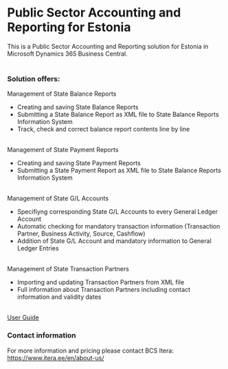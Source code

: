 # Public Sector Accounting and Reporting for Estonia
This is a Public Sector Accounting and Reporting solution for Estonia in Microsoft Dynamics 365 Business Central.
<br><br>

### Solution offers:
Management of State Balance Reports
- Creating and saving State Balance Reports
- Submitting a State Balance Report as XML file to State Balance Reports Information System
- Track, check and correct balance report contents line by line
<br><br>

Management of State Payment Reports
- Creating and saving State Payment Reports
- Submitting a State Payment Report as XML file to State Balance Reports Information System
<br><br>

Management of State G/L Accounts
- Specifiyng corresponding State G/L Accounts to every General Ledger Account
- Automatic checking for mandatory transaction information (Transaction Partner, Business Activity, Source, Cashflow)
- Addition of State G/L Account and mandatory information to General Ledger Entries
<br><br>

Management of State Transaction Partners
- Importing and updating Transaction Partners from XML file
- Full information about Transaction Partners including contact information and validity dates
<br><br>

[User Guide](help.md)

### Contact information
For more information and pricing please contact BCS Itera:<br>
<a href="https://www.itera.ee/en/about-us/" target="_blank">https://www.itera.ee/en/about-us/</a>
